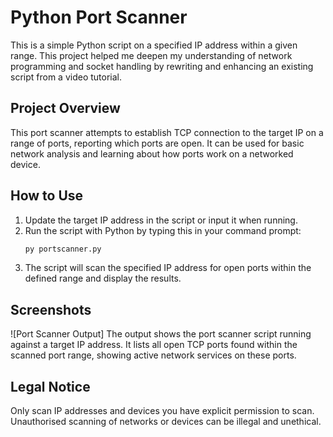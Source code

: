 # Python Port Scanner

This is a simple Python script on a specified IP address within a given range. This project helped me deepen my understanding of network programming and socket handling by rewriting and enhancing an existing script from a video tutorial.

## Project Overview
This port scanner attempts to establish TCP connection to the target IP on a range of ports, reporting which ports are open. It can be used for basic network analysis and learning about how ports work on a networked device.

## How to Use

1. Update the target IP address in the script or input it when running.  
2. Run the script with Python by typing this in your command prompt:  
   ```bash
   py portscanner.py
   ```
3. The script will scan the specified IP address for open ports within the defined range and display the results.

## Screenshots
![Port Scanner Output]
The output shows the port scanner script running against a target IP address. It lists all open TCP ports found within the scanned port range, showing active network services on these ports.

## Legal Notice
Only scan IP addresses and devices you have explicit permission to scan. Unauthorised scanning of networks or devices can be illegal and unethical.
